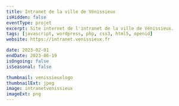 ```yaml
---
title: Intranet de la ville de Vénissieux
isHidden: false
eventType: projet
excerpt: Site internet de l'intranet de la ville de Vénissieux.
tags: [javascript, wordpress, php, css3, html5, openid]
website: https://intranet.venissieux.fr

date: 2023-02-01
endDate: 2023-06-19
isOngoing: false
isSeasonal: false

thumbnail: venissieuxlogo
thumbnailExt: jpeg
image: intranetvenissieux
imageExt: png
---
```

